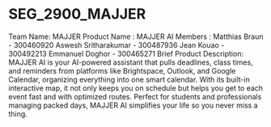 # SEG_2900_MAJJER

Team Name: MAJJER
Product Name : MAJJER AI
Members :
Matthias Braun - 300460920
Aswesh Sritharakumar - 300487936
Jean Kouao - 300492213
Emmanuel Doghor - 300465271
Brief Product Description: MAJJER AI is your AI-powered assistant that pulls deadlines, class times, and reminders from platforms like Brightspace, Outlook, and Google Calendar, organizing everything into one smart calendar. With its built-in interactive map, it not only keeps you on schedule but helps you get to each event fast and with optimized routes. Perfect for students and professionals managing packed days, MAJJER AI simplifies your life so you never miss a thing.
